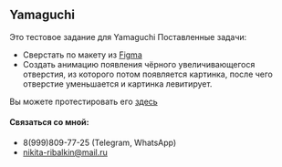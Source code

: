 ## Yamaguchi 

Это тестовое задание для Yamaguchi
Поставленные задачи:
- Сверстать по макету из [Figma](https://www.figma.com/file/jAfRB76D6Y69PjuuUHW41H/Тестовое-задание-для-верстальщика.?node-id=0%3A1&t=JLhJmTxvAPzmHhfI-0)
- Создать анимацию появления чёрного увеличивающегося отверстия, из которого потом появляется картинка, после чего отверстие уменьшается и картинка левитирует.

Вы можете протестировать его [здесь](https://neekit95.github.io/Yamaguchi_test2/)
  
 #### Связаться со мной:
 - 8(999)809-77-25  (Telegram, WhatsApp)
 - nikita-ribalkin@mail.ru
